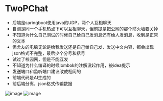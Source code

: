 # TwoPChat

* 后端是springboot使用java的UDP，两个人互相聊天
* 自测是同一个手机热点下可以互相聊天，但前提是把公网的那个防火墙要关掉
* 不知道为什么自己测试的时候自己给自己发消息还有给人发消息，收到是正常的文本
* 但舍友的电脑无论是给我发送还是自己给自己发，发送中文内容，都会出现json格式不完整，最后少个分号和括号
* 试过了校园网，但是不能互发
* 不知道为什么编译的时候lombok的注解没起作用，被idea提示
* 发送端口和监听端口建议改成相同的
* 前端代码是AI生成的
* 前后端分离，json格式传输数据

![image](https://github.com/user-attachments/assets/65f2a4fc-392e-4b02-8081-c54a8d1c99df)
![image](https://github.com/user-attachments/assets/d6c45e80-e151-4110-8109-5ab7a40d6599)

